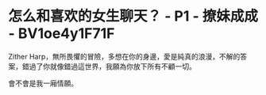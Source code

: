 # 怎么和喜欢的女生聊天？ - P1 - 撩妹成成 - BV1oe4y1F71F

Zither Harp，無所畏懼的冒險，多想在你的身邊，愛是純真的浪漫，不解的答案，錯過了你就像錯過這世界，我願為你放下所有不顧一切。

會不會是我一廂情願。
